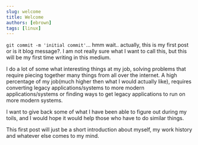 ```yaml
---
slug: welcome
title: Welcome
authors: [ebrown]
tags: [linux]
---
```


`git commit -m 'initial commit'`... hmm wait.. actually, this is my first post or is it blog message?. I am not really sure what I want to call this, but this will be my first time writing in this medium.
<!-- truncate -->

I do a lot of some what interesting things at my job, solving problems that require piecing together many things from all over the internet. A high percentage of my job(much higher then what I would actually like), requires converting legacy applications/systems to more modern applications/systems or finding ways to get legacy applications to run on more modern systems.

I want to give back some of what I have been able to figure out during my toils, and I would hope it would help those who have to do similar things.

This first post will just be a short introduction about myself, my work history and whatever else comes to my mind.
